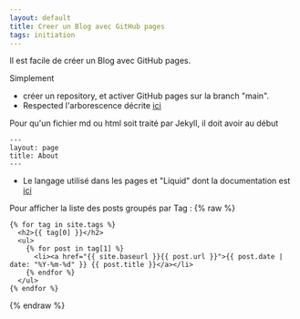 ```yaml
---
layout: default
title: Creer un Blog avec GitHub pages
tags: initiation
---
```


Il est facile de créer un Blog avec GitHub pages.

Simplement 
* créer un repository, et activer GitHub pages sur la branch "main".
* Respected l'arborescence décrite [ici](https://jekyllrb.com/docs/structure/)

Pour qu'un fichier md ou html soit traité par Jekyll, il doit avoir au début 
```
---
layout: page
title: About
---
```

* Le langage utilisé dans les pages et "Liquid" dont la documentation est [ici](https://jekyllrb.com/docs/liquid/)

Pour afficher la liste des posts groupés par Tag : 
{% raw %}
```
{% for tag in site.tags %}
  <h2>{{ tag[0] }}</h2>
  <ul>
    {% for post in tag[1] %}
      <li><a href="{{ site.baseurl }}{{ post.url }}">{{ post.date | date: "%Y-%m-%d" }} {{ post.title }}</a></li>
    {% endfor %}
  </ul>
{% endfor %}
```
{% endraw %}